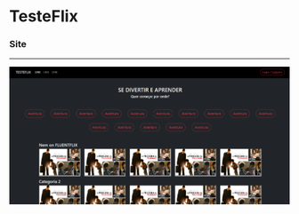 # TesteFlix

<h3> Site </h3>
<hr>
<img = src="https://github.com/wagnerk78/TesteFlix/blob/main/site-testeflix.png">

